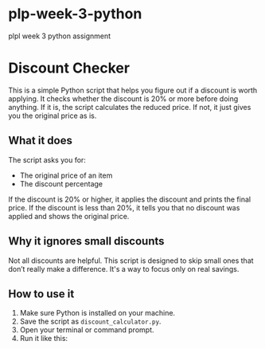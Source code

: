 # plp-week-3-python
plpl week 3 python assignment
# Discount Checker

This is a simple Python script that helps you figure out if a discount is worth applying. It checks whether the discount is 20% or more before doing anything. If it is, the script calculates the reduced price. If not, it just gives you the original price as is.

## What it does

The script asks you for:
- The original price of an item
- The discount percentage

If the discount is 20% or higher, it applies the discount and prints the final price. If the discount is less than 20%, it tells you that no discount was applied and shows the original price.

## Why it ignores small discounts

Not all discounts are helpful. This script is designed to skip small ones that don’t really make a difference. It's a way to focus only on real savings.

## How to use it

1. Make sure Python is installed on your machine.
2. Save the script as `discount_calculator.py`.
3. Open your terminal or command prompt.
4. Run it like this:

